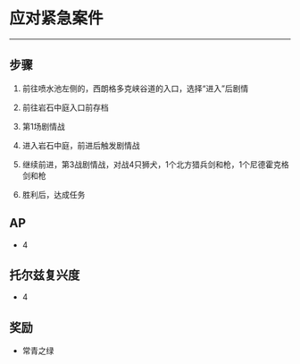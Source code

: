 # 应对紧急案件

---

## 步骤

1. 前往喷水池左侧的，西朗格多克峡谷道的入口，选择“进入”后剧情

2. 前往岩石中庭入口前存档

3. 第1场剧情战

4. 进入岩石中庭，前进后触发剧情战

5. 继续前进，第3战剧情战，对战4只狮犬，1个北方猎兵剑和枪，1个尼德霍克格剑和枪

6. 胜利后，达成任务

## AP

- 4

## 托尔兹复兴度

- 4

## 奖励

- 常青之绿